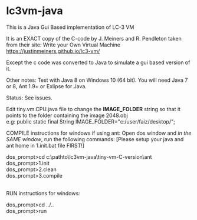 # lc3vm-java
This is a Java Gui Based implementation of LC-3 VM

It is an EXACT copy of the C-code by J. Meiners and R. Pendleton taken from their site: Write your Own Virtual Machine 
https://justinmeiners.github.io/lc3-vm/

Except the c code was converted to Java to simulate a gui based version of it.

Other notes:
Test with Java 8 on Windows 10 (64 bit). You will need Java 7 or 8, Ant 1.9+ or Exlipse for Java.

Status: See issues.

Edit tiny.vm.CPU.java file to change the <b>IMAGE_FOLDER</b> string so that it points to the folder containing the image 2048.obj <br/>
e.g: public static final String IMAGE_FOLDER="c:/user/faiz/desktop/";

COMPILE instructions for windows if using ant: Open dos window and <i>in the SAME window</i>, run the following commands:
[Please setup your java and ant home in 1.init.bat file FIRST!]

dos_prompt>cd c:\pathto\lc3vm-java\tiny-vm-C-version\ant <br/>
dos_prompt>1.init <br/>
dos_prompt>2.clean <br/>
dos_prompt>3.compile <br/><br/>

RUN instructions for windows: <br/>

dos_prompt>cd ../.. <br/>
dos_prompt>run

